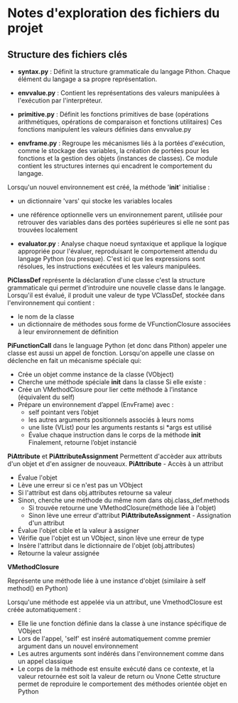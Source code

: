 # Notes d'exploration des fichiers du projet

## Structure des fichiers clés 

- **syntax.py** :  Définit la structure grammaticale du langage Pithon. 
Chaque élément du langage a sa propre représentation.

- **envvalue.py** : Contient les représentations des valeurs manipulées à l'exécution par l'interpréteur.

- **primitive.py** : Définit les fonctions primitives de base (opérations arithmétiques, opérations de comparaison et fonctions utilitaires) 
Ces fonctions manipulent les valeurs définies dans envvalue.py

- **envframe.py** : Regroupe les mécanismes liés à la portées d'exécution, comme le stockage des variables, 
la création de portées pour les fonctions et la gestion des objets (instances de classes).
Ce module contient les structures internes qui encadrent le comportement du langage.

Lorsqu'un nouvel environnement est créé, la méthode '__init__' initialise : 
- un dictionnaire 'vars' qui stocke les variables locales
- une référence optionnelle vers un environnement parent, utilisée pour retrouver des variables dans des portées supérieures
si elle ne sont pas trouvées localement

- **evaluator.py** : Analyse chaque noeud syntaxique et applique la logique appropriée pour l'évaluer,
reproduisant le comportement attendu du langage Python (ou presque). 
C'est ici que les expressions sont résolues, les instructions exécutées et les valeurs manipulées.

**PiClassDef** représente la déclaration d'une classe c'est la structure grammaticale qui permet d'introduire une nouvelle classe dans le langage. Lorsqu'il est évalué, il produit une valeur de type VClassDef, stockée dans l'environnement qui contient : 
- le nom de la classe
- un dictionnaire de méthodes sous forme de VFunctionClosure associées à leur environnement de définition

**PiFunctionCall** dans le language Python (et donc dans Pithon) appeler une classe est aussi un appel de fonction. Lorsqu'on appelle une classe on déclenche en fait un mécanisme spéciale qui:
- Crée un objet comme instance de la classe (VObject)
- Cherche une méthode  spéciale __init__ dans la classe
Si elle existe :
- Crée un VMethodClosure pour lier cette méthode à l’instance (équivalent du self)
- Prépare un environnement d’appel (EnvFrame) avec :
    - self pointant vers l’objet
    - les autres arguments positionnels associés à leurs noms
    - une liste (VList) pour les arguments restants si *args est utilisé
    - Évalue chaque instruction dans le corps de la méthode __init__
Finalement, retourne l’objet instancié

**PiAttribute** et **PiAttributeAssignment**
Permettent d'accèder aux attributs d'un objet et d'en assigner de nouveaux.
**PiAttribute** - Accès à un attribut
- Évalue l'objet
- Lève une erreur si ce n'est pas un VObject
- Si l'attribut est dans obj.attributes retourne sa valeur
- Sinon, cherche une méthode du même nom dans obj.class_def.methods
    - Si trouvée retourne une VMethodClosure(méthode liée à l'objet)
    - Sinon lève une erreur d'attribut
**PiAttributeAssignment** - Assignation d'un attribut
- Évalue l'objet cible et la valeur à assigner
- Vérifie que l'objet est un VObject, sinon lève une erreur de type
- Insère l'attribut dans le dictionnaire de l'objet (obj.attributes)
- Retourne la valeur assignée

**VMethodClosure**

Représente une méthode liée à une instance d'objet (similaire à self method() en Python)

Lorsqu'une méthode est appelée via un attribut, une VmethodClosure est créée automatiquement :
- Elle lie une fonction définie dans la classe à une instance spécifique de VObject
- Lors de l'appel, 'self' est inséré automatiquement comme premier argument dans un nouvel environnement
- Les autres arguments sont indérés dans l'environnement comme dans un appel classique
- Le corps de la méthode est ensuite exécuté dans ce contexte, et la valeur retournée est soit la valeur de return ou Vnone
Cette structure permet de reproduire le comportement des méthodes orientée objet en Python

